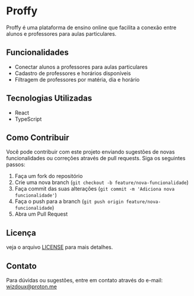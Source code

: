 # Proffy

Proffy é uma plataforma de ensino online que facilita a conexão entre alunos e professores para aulas particulares.

## Funcionalidades

- Conectar alunos a professores para aulas particulares
- Cadastro de professores e horários disponíveis
- Filtragem de professores por matéria, dia e horário

## Tecnologias Utilizadas

- React
- TypeScript

## Como Contribuir

Você pode contribuir com este projeto enviando sugestões de novas funcionalidades ou correções através de pull requests. Siga os seguintes passos:

1. Faça um fork do repositório
2. Crie uma nova branch (`git checkout -b feature/nova-funcionalidade`)
3. Faça commit das suas alterações (`git commit -m 'Adiciona nova funcionalidade'`)
4. Faça o push para a branch (`git push origin feature/nova-funcionalidade`)
5. Abra um Pull Request

## Licença

veja o arquivo [LICENSE](LICENSE) para mais detalhes.

## Contato

Para dúvidas ou sugestões, entre em contato através do e-mail: wizdoux@proton.me

